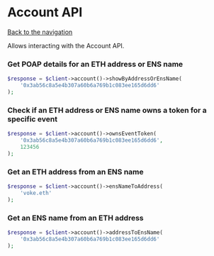 # Account API

[Back to the navigation](README.md)

Allows interacting with the Account API.

### Get POAP details for an ETH address or ENS name

```php
$response = $client->account()->showByAddressOrEnsName(
    '0x3ab56c8a5e4b307a60b6a769b1c083ee165d6dd6'
);
```

### Check if an ETH address or ENS name owns a token for a specific event

```php
$response = $client->account()->ownsEventToken(
    '0x3ab56c8a5e4b307a60b6a769b1c083ee165d6dd6',
    123456
);
```

### Get an ETH address from an ENS name

```php
$response = $client->account()->ensNameToAddress(
    'voke.eth'
);
```

### Get an ENS name from an ETH address

```php
$response = $client->account()->addressToEnsName(
    '0x3ab56c8a5e4b307a60b6a769b1c083ee165d6dd6'
);
```
